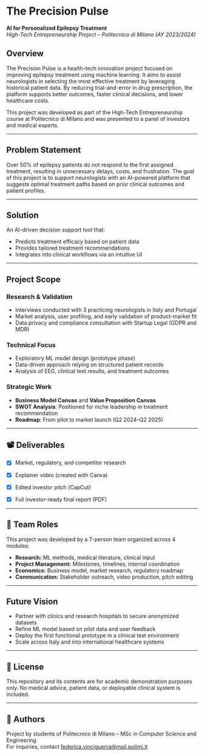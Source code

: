 # The Precision Pulse

**AI for Personalized Epilepsy Treatment**  
*High-Tech Entrepreneurship Project – Politecnico di Milano (AY 2023/2024)*

## Overview

The Precision Pulse is a health-tech innovation project focused on improving epilepsy treatment using machine learning. It aims to assist neurologists in selecting the most effective treatment by leveraging historical patient data. By reducing trial-and-error in drug prescription, the platform supports better outcomes, faster clinical decisions, and lower healthcare costs.

This project was developed as part of the High-Tech Entrepreneurship course at Politecnico di Milano and was presented to a panel of investors and medical experts.

---

## Problem Statement

Over 50% of epilepsy patients do not respond to the first assigned treatment, resulting in unnecessary delays, costs, and frustration. The goal of this project is to support neurologists with an AI-powered platform that suggests optimal treatment paths based on prior clinical outcomes and patient profiles.

---

## Solution

An AI-driven decision support tool that:
- Predicts treatment efficacy based on patient data
- Provides tailored treatment recommendations
- Integrates into clinical workflows via an intuitive UI

---

## Project Scope

### Research & Validation
- Interviews conducted with 3 practicing neurologists in Italy and Portugal
- Market analysis, user profiling, and early validation of product-market fit
- Data privacy and compliance consultation with Startup Legal (GDPR and MDR)

### Technical Focus
- Exploratory ML model design (prototype phase)
- Data-driven approach relying on structured patient records
- Analysis of EEG, clinical test results, and treatment outcomes

### Strategic Work
- **Business Model Canvas** and **Value Proposition Canvas**  
- **SWOT Analysis**: Positioned for niche leadership in treatment recommendation  
- **Roadmap**: From pilot to market launch (Q2 2024–Q2 2025)

---

## 📽️ Deliverables

- [x] Market, regulatory, and competitor research
- [x] Explainer video (created with Canva)  
- [x] Edited investor pitch (CapCut)  
- [x] Full investor-ready final report (PDF)  


---

## 🧩 Team Roles

This project was developed by a 7-person team organized across 4 modules:
- **Research:** ML methods, medical literature, clinical input  
- **Project Management:** Milestones, timelines, internal coordination  
- **Economics:** Business model, market research, regulatory roadmap  
- **Communication:** Stakeholder outreach, video production, pitch editing

---

## Future Vision

- Partner with clinics and research hospitals to secure anonymized datasets  
- Refine ML model based on pilot data and user feedback  
- Deploy the first functional prototype in a clinical test environment  
- Scale across Italy and into international healthcare systems

---

## 📄 License

This repository and its contents are for academic demonstration purposes only. No medical advice, patient data, or deployable clinical system is included.

---

## 👥 Authors

Project by students of Politecnico di Milano – MSc in Computer Science and Engineering  
For inquiries, contact [federica.vinciguerra@mail.polimi.it](mailto:federica.vinciguerra@mail.polimi.it)

